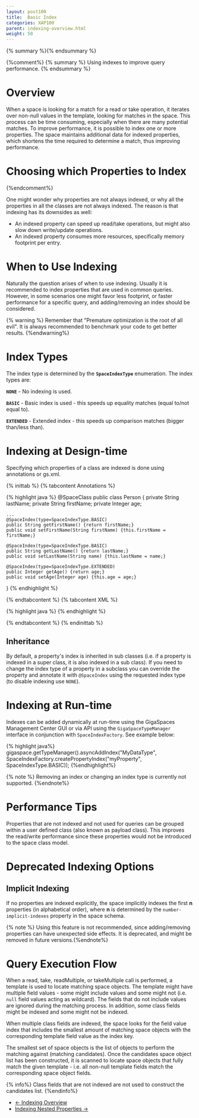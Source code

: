 ```yaml
---
layout: post100
title:  Basic Index
categories: XAP100
parent: indexing-overview.html
weight: 50
---
```


{% summary %}{% endsummary %}

{%comment%}
{% summary %} Using indexes to improve query performance. {% endsummary %}

# Overview




When a space is looking for a match for a read or take operation, it iterates over non-null values in the template, looking for matches in the space. This process can be time consuming, especially when there are many potential matches. To improve performance, it is possible to index one or more properties. The space maintains additional data for indexed properties, which shortens the time required to determine a match, thus improving performance.

# Choosing which Properties to Index
{%endcomment%}


One might wonder why properties are not always indexed, or why all the properties in all the classes are not always indexed. The reason is that indexing has its downsides as well:

- An indexed property can speed up read/take operations, but might also slow down write/update operations.
- An indexed property consumes more resources, specifically memory footprint per entry.

# When to Use Indexing

Naturally the question arises of when to use indexing. Usually it is recommended to index properties that are used in common queries. However, in some scenarios one might favor less footprint, or faster performance for a specific query, and adding/removing an index should be considered.

{% warning %}  Remember that "Premature optimization is the root of all evil". It is always recommended to benchmark your code to get better results. {%endwarning%}

# Index Types

The index type is determined by the **`SpaceIndexType`** enumeration. The index types are:

**`NONE`** - No indexing is used.

**`BASIC`** - Basic index is used - this speeds up equality matches (equal to/not equal to).

**`EXTENDED`** - Extended index - this speeds up comparison matches (bigger than/less than).

# Indexing at Design-time

Specifying which properties of a class are indexed is done using annotations or gs.xml.

{% inittab %}
{% tabcontent Annotations %}

{% highlight java %}
@SpaceClass
public class Person
{
    private String lastName;
    private String firstName;
    private Integer age;

    ...
    @SpaceIndex(type=SpaceIndexType.BASIC)
    public String getFirstName() {return firstName;}
    public void setFirstName(String firstName) {this.firstName = firstName;}

    @SpaceIndex(type=SpaceIndexType.BASIC)
    public String getLastName() {return lastName;}
    public void setLastName(String name) {this.lastName = name;}

    @SpaceIndex(type=SpaceIndexType.EXTENDED)
    public Integer getAge() {return age;}
    public void setAge(Integer age) {this.age = age;}
}
{% endhighlight %}

{% endtabcontent %}
{% tabcontent XML %}

{% highlight java %}
<gigaspaces-mapping>
    <class name="com.gigaspaces.examples.Person" persist="false" replicate="false" fifo="false" >
        <property name="lastName">
            <index type="BASIC"/>
        </property>
        <property name="firstName">
            <index type="BASIC"/>
        </property>
        <property name="age">
             <index type="EXTENDED"/>
        </property>
    </class>
</gigaspaces-mapping>
{% endhighlight %}

{% endtabcontent %}
{% endinittab %}

## Inheritance

By default, a property's index is inherited in sub classes (i.e. if a property is indexed in a super class, it is also indexed in a sub class). If you need to change the index type of a property in a subclass you can override the property and annotate it with `@SpaceIndex` using the requested index type (to disable indexing use `NONE`).

# Indexing at Run-time

Indexes can be added dynamically at run-time using the GigaSpaces Management Center GUI or via API using the `GigaSpaceTypeManager` interface in conjunction with `SpaceIndexFactory`. See example below:

{% highlight java%}
   gigaspace.getTypeManager().asyncAddIndex("MyDataType",
   SpaceIndexFactory.createPropertyIndex("myProperty", SpaceIndexType.BASIC));
{%endhighlight%}


{% note %} Removing an index or changing an index type is currently not supported. {%endnote%}


# Performance Tips

Properties that are not indexed and not used for queries can be grouped within a user defined class (also known as payload class). This improves the read/write performance since these properties would not be introduced to the space class model.

# Deprecated Indexing Options

## Implicit Indexing

If no properties are indexed explicitly, the space implicitly indexes the first **n** properties (in alphabetical order), where **n** is determined by the `number-implicit-indexes` property in the space schema.

{% note %} Using this feature is not recommended, since adding/removing properties can have unexpected side effects. It is deprecated, and might be removed in future versions.{%endnote%}

# Query Execution Flow

When a read, take, readMultiple, or takeMultiple call is performed, a template is used to locate matching space objects. The template might have multiple field values - some might include values and some might not (i.e. `null` field values acting as wildcard). The fields that do not include values are ignored during the matching process. In addition, some class fields might be indexed and some might not be indexed.

When multiple class fields are indexed, the space looks for the field value index that includes the smallest amount of matching space objects with the corresponding template field value as the index key.

The smallest set of space objects is the list of objects to perform the matching against (matching candidates). Once the candidates space object list has been constructed, it is scanned to locate space objects that fully match the given template - i.e. all non-null template fields match the corresponding space object fields.

{% info%} Class fields that are not indexed are not used to construct the candidates list. {%endinfo%}



<ul class="pager">
  <li class="previous"><a href="./indexing-overview.html">&larr; Indexing Overview</a></li>
  <li class="next"><a href="./indexing-nested-properties.html">Indexing Nested Properties &rarr;</a></li>
</ul>
